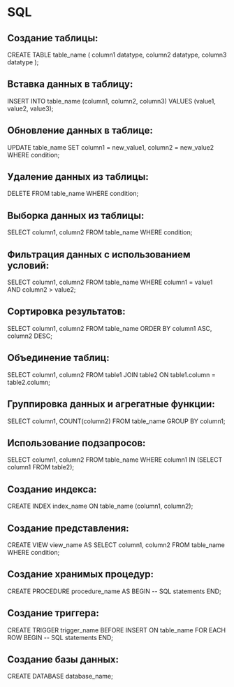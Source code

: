 # SQL

## Создание таблицы:
CREATE TABLE table_name (
    column1 datatype,
    column2 datatype,
    column3 datatype
);
## Вставка данных в таблицу:
INSERT INTO table_name (column1, column2, column3) VALUES (value1, value2, value3);

## Обновление данных в таблице:
UPDATE table_name SET column1 = new_value1, column2 = new_value2 WHERE condition;

## Удаление данных из таблицы:
DELETE FROM table_name WHERE condition;

## Выборка данных из таблицы:
SELECT column1, column2 FROM table_name WHERE condition;

## Фильтрация данных с использованием условий:
SELECT column1, column2 FROM table_name WHERE column1 = value1 AND column2 > value2;

## Сортировка результатов:
SELECT column1, column2 FROM table_name ORDER BY column1 ASC, column2 DESC;

## Объединение таблиц:
SELECT column1, column2 FROM table1 JOIN table2 ON table1.column = table2.column;

## Группировка данных и агрегатные функции:
SELECT column1, COUNT(column2) FROM table_name GROUP BY column1;

## Использование подзапросов:
SELECT column1, column2 FROM table_name WHERE column1 IN (SELECT column1 FROM table2);

## Создание индекса:
CREATE INDEX index_name ON table_name (column1, column2);

## Создание представления:
CREATE VIEW view_name AS SELECT column1, column2 FROM table_name WHERE condition;

## Создание хранимых процедур:
CREATE PROCEDURE procedure_name
AS
BEGIN
    -- SQL statements
END;

## Создание триггера:
CREATE TRIGGER trigger_name
BEFORE INSERT ON table_name
FOR EACH ROW
BEGIN
    -- SQL statements
END;

## Создание базы данных:
CREATE DATABASE database_name;
